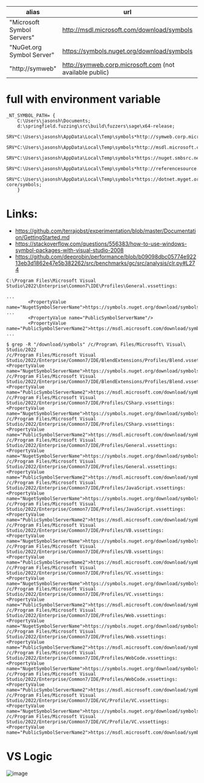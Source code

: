 | alias | url | syntax |
|--|--|--
| "Microsoft Symbol Servers" | http://msdl.microsoft.com/download/symbols | `SRV*http://msdl.microsoft.com/download/symbols` |
| "NuGet.org Symbol Server" | https://symbols.nuget.org/download/symbols | `SRV*https://symbols.nuget.org/download/symbols` |
| "http://symweb" | http://symweb.corp.microsoft.com (not available public) | `SRV*http://symweb.corp.microsoft.com` | 

# full with environment variable

```
_NT_SYMBOL_PATH= {
    C:\Users\jasonsh\Documents;
    d:\springfield.fuzzing\src\build\fuzzers\sage\x64-release;
    SRV*C:\Users\jasonsh\AppData\Local\Temp\symbols*http://symweb.corp.microsoft.com;
    SRV*C:\Users\jasonsh\AppData\Local\Temp\symbols*http://msdl.microsoft.com/download/symbols;
    SRV*C:\Users\jasonsh\AppData\Local\Temp\symbols*https://nuget.smbsrc.net;
    SRV*C:\Users\jasonsh\AppData\Local\Temp\symbols*http://referencesource.microsoft.com/symbols;
    SRV*C:\Users\jasonsh\AppData\Local\Temp\symbols*https://dotnet.myget.org/F/dotnet-core/symbols;
    }
```



# Links:

- https://github.com/terrajobst/experimentation/blob/master/Documentation/GettingStarted.md
- https://stackoverflow.com/questions/556383/how-to-use-windows-symbol-packages-with-visual-studio-2008
- https://github.com/deeprobin/performance/blob/b09098dbc05774e92213eb3d1862e47e5b382262/src/benchmarks/gc/src/analysis/clr.py#L274

```
C:\Program Files\Microsoft Visual Studio\2022\Enterprise\Common7\IDE\Profiles\General.vssettings:

...
		<PropertyValue name="NugetSymbolServerName">https://symbols.nuget.org/download/symbols</PropertyValue>
...
		<PropertyValue name="PublicSymbolServerName"/>
		<PropertyValue name="PublicSymbolServerName2">https://msdl.microsoft.com/download/symbols</PropertyValue>
...
```

```
$ grep -R "/download/symbols" /c/Program\ Files/Microsoft\ Visual\ Studio/2022
/c/Program Files/Microsoft Visual Studio/2022/Enterprise/Common7/IDE/BlendExtensions/Profiles/Blend.vssettings:         <PropertyValue name="NugetSymbolServerName">https://symbols.nuget.org/download/symbols</PropertyValue>
/c/Program Files/Microsoft Visual Studio/2022/Enterprise/Common7/IDE/BlendExtensions/Profiles/Blend.vssettings:         <PropertyValue name="PublicSymbolServerName2">https://msdl.microsoft.com/download/symbols</PropertyValue>
/c/Program Files/Microsoft Visual Studio/2022/Enterprise/Common7/IDE/Profiles/CSharp.vssettings:                <PropertyValue name="NugetSymbolServerName">https://symbols.nuget.org/download/symbols</PropertyValue>
/c/Program Files/Microsoft Visual Studio/2022/Enterprise/Common7/IDE/Profiles/CSharp.vssettings:                <PropertyValue name="PublicSymbolServerName2">https://msdl.microsoft.com/download/symbols</PropertyValue>
/c/Program Files/Microsoft Visual Studio/2022/Enterprise/Common7/IDE/Profiles/General.vssettings:               <PropertyValue name="NugetSymbolServerName">https://symbols.nuget.org/download/symbols</PropertyValue>
/c/Program Files/Microsoft Visual Studio/2022/Enterprise/Common7/IDE/Profiles/General.vssettings:               <PropertyValue name="PublicSymbolServerName2">https://msdl.microsoft.com/download/symbols</PropertyValue>
/c/Program Files/Microsoft Visual Studio/2022/Enterprise/Common7/IDE/Profiles/JavaScript.vssettings:            <PropertyValue name="NugetSymbolServerName">https://symbols.nuget.org/download/symbols</PropertyValue>
/c/Program Files/Microsoft Visual Studio/2022/Enterprise/Common7/IDE/Profiles/JavaScript.vssettings:            <PropertyValue name="PublicSymbolServerName2">https://msdl.microsoft.com/download/symbols</PropertyValue>
/c/Program Files/Microsoft Visual Studio/2022/Enterprise/Common7/IDE/Profiles/VB.vssettings:            <PropertyValue name="NugetSymbolServerName">https://symbols.nuget.org/download/symbols</PropertyValue>
/c/Program Files/Microsoft Visual Studio/2022/Enterprise/Common7/IDE/Profiles/VB.vssettings:            <PropertyValue name="PublicSymbolServerName2">https://msdl.microsoft.com/download/symbols</PropertyValue>
/c/Program Files/Microsoft Visual Studio/2022/Enterprise/Common7/IDE/Profiles/VC.vssettings:            <PropertyValue name="NugetSymbolServerName">https://symbols.nuget.org/download/symbols</PropertyValue>
/c/Program Files/Microsoft Visual Studio/2022/Enterprise/Common7/IDE/Profiles/VC.vssettings:            <PropertyValue name="PublicSymbolServerName2">https://msdl.microsoft.com/download/symbols</PropertyValue>
/c/Program Files/Microsoft Visual Studio/2022/Enterprise/Common7/IDE/Profiles/Web.vssettings:           <PropertyValue name="NugetSymbolServerName">https://symbols.nuget.org/download/symbols</PropertyValue>
/c/Program Files/Microsoft Visual Studio/2022/Enterprise/Common7/IDE/Profiles/Web.vssettings:           <PropertyValue name="PublicSymbolServerName2">https://msdl.microsoft.com/download/symbols</PropertyValue>
/c/Program Files/Microsoft Visual Studio/2022/Enterprise/Common7/IDE/Profiles/WebCode.vssettings:               <PropertyValue name="NugetSymbolServerName">https://symbols.nuget.org/download/symbols</PropertyValue>
/c/Program Files/Microsoft Visual Studio/2022/Enterprise/Common7/IDE/Profiles/WebCode.vssettings:               <PropertyValue name="PublicSymbolServerName2">https://msdl.microsoft.com/download/symbols</PropertyValue>
/c/Program Files/Microsoft Visual Studio/2022/Enterprise/Common7/IDE/VC/Profile/VC.vssettings:          <PropertyValue name="NugetSymbolServerName">https://symbols.nuget.org/download/symbols</PropertyValue>
/c/Program Files/Microsoft Visual Studio/2022/Enterprise/Common7/IDE/VC/Profile/VC.vssettings:          <PropertyValue name="PublicSymbolServerName2">https://msdl.microsoft.com/download/symbols</PropertyValue>
```

# VS Logic
![image](https://github.com/juwens/cheat-sheet/assets/11560817/c5bdf831-f762-406d-a591-ad84b219d73c)
